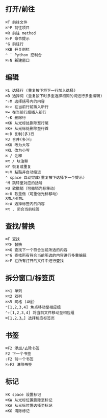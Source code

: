 ## 打开/前往 
    ⌘T 前往文件 
    ⌘⌃P 前往项目 
    ⌘R 前往 method 
    ⌘⇧P 命令提示 
    ⌃G 前往行 
    ⌘KB 开关侧栏 
    ⌃ ` Python 控制台 
    ⌘⇧N 新建窗口

## 编辑 
    ⌘L 选择行 (重复按下将下一行加入选择) 
    ⌘D 选择词 (重复按下时多重选择相同的词进行多重编辑) 
    ⌃⇧M 选择括号内的内容 
    ⌘⇧↩ 在当前行前插入新行 
    ⌘↩ 在当前行后插入新行 
    ⌃⇧K 删除行 
    ⌘KK 从光标处删除至行尾 
    ⌘K⌫ 从光标处删除至行首 
    ⌘⇧D 复制(多)行 
    ⌘J 合并(多)行 
    ⌘KU 改为大写 
    ⌘KL 改为小写 
    ⌘ / 注释 
    ⌘⌥ / 块注释 
    ⌘Y 恢复或重复 
    ⌘⇧V 粘贴并自动缩进 
    ⌃ space 自动完成(重复按下选择下一个提示) 
    ⌃M 跳转至对应的括号 
    ⌘U 软撤销（可撤销光标移动） 
    ⌘⇧U 软重做（可重做光标移动） 
    XML/HTML 
    ⌘⇧A 选择标签内的内容 
    ⌘⌥ . 闭合当前标签

## 查找/替换 
    ⌘F 查找 
    ⌘⌥F 替换 
    ⌘⌥G 查找下一个符合当前所选的内容 
    ⌘⌃G 查找所有符合当前所选的内容进行多重编辑 
    ⌘⇧F 在所有打开的文件中进行查找

## 拆分窗口/标签页 
    ⌘⌥1 单列 
    ⌘⌥2 双列 
    ⌘⌥5 网格 (4组) 
    ⌃[1,2,3,4] 焦点移动至相应组 
    ⌃⇧[1,2,3,4] 将当前文件移动至相应组 
    ⌘[1,2,3…] 选择相应标签页

## 书签 
    ⌘F2 添加/去除书签 
    F2 下一个书签 
    ⇧F2 前一个书签 
    ⌘⇧F2 清除书签

## 标记 
    ⌘K space 设置标记 
    ⌘KW 从光标位置删除至标记 
    ⌘KA 从光标位置选择至标记 
    ⌘KG 清除标记